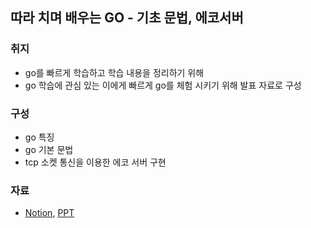## 따라 치며 배우는 GO - 기초 문법, 에코서버

### 취지
- go를 빠르게 학습하고 학습 내용을 정리하기 위해
- go 학습에 관심 있는 이에게 빠르게 go를 체험 시키기 위해 발표 자료로 구성


### 구성
- go 특징
- go 기본 문법
- tcp 소켓 통신을 이용한 에코 서버 구현

### 자료
- [Notion], [PPT]


[Notion]: https://spectacular-throne-93c.notion.site/GO-06a8d9bdeae144ae9f89a9623f36d696
[PPT]: https://docs.google.com/presentation/d/1ElKqCWqofTEzUvCERuJrY0Fom7Tmz874/edit?usp=share_link&ouid=102933385592127873421&rtpof=true&sd=true





